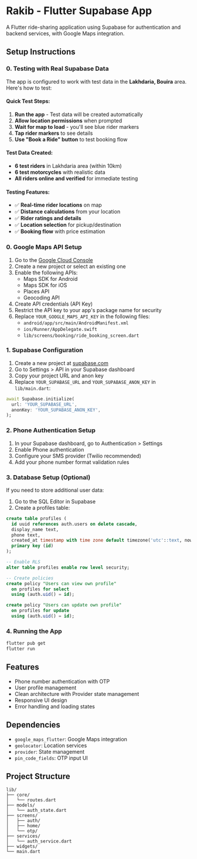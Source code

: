 # Rakib - Flutter Supabase App

A Flutter ride-sharing application using Supabase for authentication and backend services, with Google Maps integration.

## Setup Instructions

### 0. Testing with Real Supabase Data

The app is configured to work with test data in the **Lakhdaria, Bouira** area. Here's how to test:

#### **Quick Test Steps:**
1. **Run the app** - Test data will be created automatically
2. **Allow location permissions** when prompted
3. **Wait for map to load** - you'll see blue rider markers
4. **Tap rider markers** to see details
5. **Use "Book a Ride" button** to test booking flow

#### **Test Data Created:**
- **6 test riders** in Lakhdaria area (within 10km)
- **6 test motorcycles** with realistic data
- **All riders online and verified** for immediate testing

#### **Testing Features:**
- ✅ **Real-time rider locations** on map
- ✅ **Distance calculations** from your location
- ✅ **Rider ratings and details**
- ✅ **Location selection** for pickup/destination
- ✅ **Booking flow** with price estimation

### 0. Google Maps API Setup

1. Go to the [Google Cloud Console](https://console.cloud.google.com/)
2. Create a new project or select an existing one
3. Enable the following APIs:
   - Maps SDK for Android
   - Maps SDK for iOS
   - Places API
   - Geocoding API
4. Create API credentials (API Key)
5. Restrict the API key to your app's package name for security
6. Replace `YOUR_GOOGLE_MAPS_API_KEY` in the following files:
   - `android/app/src/main/AndroidManifest.xml`
   - `ios/Runner/AppDelegate.swift`
   - `lib/screens/booking/ride_booking_screen.dart`

### 1. Supabase Configuration

1. Create a new project at [supabase.com](https://supabase.com)
2. Go to Settings > API in your Supabase dashboard
3. Copy your project URL and anon key
4. Replace `YOUR_SUPABASE_URL` and `YOUR_SUPABASE_ANON_KEY` in `lib/main.dart`:

```dart
await Supabase.initialize(
  url: 'YOUR_SUPABASE_URL',
  anonKey: 'YOUR_SUPABASE_ANON_KEY',
);
```

### 2. Phone Authentication Setup

1. In your Supabase dashboard, go to Authentication > Settings
2. Enable Phone authentication
3. Configure your SMS provider (Twilio recommended)
4. Add your phone number format validation rules

### 3. Database Setup (Optional)

If you need to store additional user data:

1. Go to the SQL Editor in Supabase
2. Create a profiles table:

```sql
create table profiles (
  id uuid references auth.users on delete cascade,
  display_name text,
  phone text,
  created_at timestamp with time zone default timezone('utc'::text, now()) not null,
  primary key (id)
);

-- Enable RLS
alter table profiles enable row level security;

-- Create policies
create policy "Users can view own profile" 
  on profiles for select 
  using (auth.uid() = id);

create policy "Users can update own profile" 
  on profiles for update 
  using (auth.uid() = id);
```

### 4. Running the App

```bash
flutter pub get
flutter run
```

## Features

- Phone number authentication with OTP
- User profile management
- Clean architecture with Provider state management
- Responsive UI design
- Error handling and loading states

## Dependencies

- `google_maps_flutter`: Google Maps integration
- `geolocator`: Location services
- `provider`: State management
- `pin_code_fields`: OTP input UI

## Project Structure

```
lib/
├── core/
│   └── routes.dart
├── models/
│   └── auth_state.dart
├── screens/
│   ├── auth/
│   ├── home/
│   └── otp/
├── services/
│   └── auth_service.dart
├── widgets/
└── main.dart
```